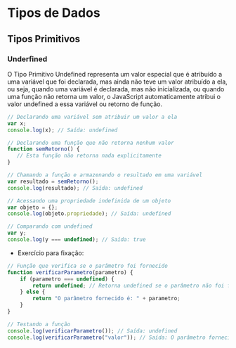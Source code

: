 # Tipos de Dados
## Tipos Primitivos
### Underfined
O Tipo Primitivo Undefined representa um valor especial que é atribuído a uma variável que foi declarada, mas ainda não teve um valor atribuído a ela, ou seja, quando uma variável é declarada, mas não inicializada, ou quando uma função não retorna um valor, o JavaScript automaticamente atribui o valor undefined a essa variável ou retorno de função.

```js
// Declarando uma variável sem atribuir um valor a ela
var x;
console.log(x); // Saída: undefined

// Declarando uma função que não retorna nenhum valor
function semRetorno() {
   // Esta função não retorna nada explicitamente
}

// Chamando a função e armazenando o resultado em uma variável
var resultado = semRetorno();
console.log(resultado); // Saída: undefined

// Acessando uma propriedade indefinida de um objeto
var objeto = {};
console.log(objeto.propriedade); // Saída: undefined

// Comparando com undefined
var y;
console.log(y === undefined); // Saída: true
```

- Exercício para fixação:
```js
// Função que verifica se o parâmetro foi fornecido
function verificarParametro(parametro) {
    if (parametro === undefined) {
        return undefined; // Retorna undefined se o parâmetro não foi fornecido
    } else {
        return "O parâmetro fornecido é: " + parametro;
    }
}

// Testando a função
console.log(verificarParametro()); // Saída: undefined
console.log(verificarParametro("valor")); // Saída: O parâmetro fornecido é: valor
```